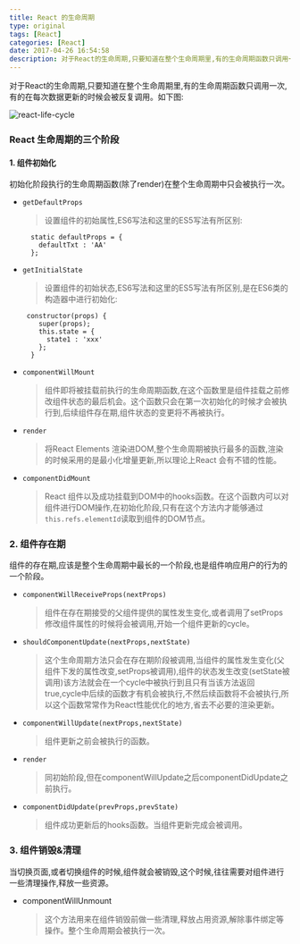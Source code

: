 ```yaml
---
title: React 的生命周期
type: original
tags: [React]
categories: [React]
date: 2017-04-26 16:54:58
description: 对于React的生命周期,只要知道在整个生命周期里,有的生命周期函数只调用一次,有的在每次数据更新的时候会被反复调用。
---
```


对于React的生命周期,只要知道在整个生命周期里,有的生命周期函数只调用一次,有的在每次数据更新的时候会被反复调用。如下图:

![react-life-cycle](http://rainypin.qiniudn.com/git_imgs/react-life-cycle.png)

### React 生命周期的三个阶段

#### 1. 组件初始化
初始化阶段执行的生命周期函数(除了render)在整个生命周期中只会被执行一次。
* ``getDefaultProps`` 

    > 设置组件的初始属性,ES6写法和这里的ES5写法有所区别:
    
     ```
       static defaultProps = {
         defaultTxt : 'AA'
       };
     ```
    
* ``getInitialState``

    > 设置组件的初始状态,ES6写法和这里的ES5写法有所区别,是在ES6类的构造器中进行初始化:
    
    ```
     constructor(props) {
        super(props);
        this.state = {
          state1 : 'xxx'
        };
      }
    ```
    
* ``componentWillMount``

    > 组件即将被挂载前执行的生命周期函数,在这个函数里是组件挂载之前修改组件状态的最后机会。这个函数只会在第一次初始化的时候才会被执行到,后续组件存在期,组件状态的变更将不再被执行。
* ``render``

    > 将React Elements 渲染进DOM,整个生命周期被执行最多的函数,渲染的时候采用的是最小化增量更新,所以理论上React 会有不错的性能。
* ``componentDidMount``

    > React 组件以及成功挂载到DOM中的hooks函数。在这个函数内可以对组件进行DOM操作,在初始化阶段,只有在这个方法内才能够通过``this.refs.elementId``读取到组件的DOM节点。 
    
### 2. 组件存在期

组件的存在期,应该是整个生命周期中最长的一个阶段,也是组件响应用户的行为的一个阶段。

* ``componentWillReceiveProps(nextProps)``

    > 组件在存在期接受的父组件提供的属性发生变化,或者调用了setProps修改组件属性的时候将会被调用,开始一个组件更新的cycle。
    
* ``shouldComponentUpdate(nextProps,nextState)``

    > 这个生命周期方法只会在存在期阶段被调用,当组件的属性发生变化(父组件下发的属性改变,setProps被调用),组件的状态发生改变(setState被调用)该方法就会在一个cycle中被执行到且只有当该方法返回true,cycle中后续的函数才有机会被执行,不然后续函数将不会被执行,所以这个函数常常作为React性能优化的地方,省去不必要的渲染更新。

* ``componentWillUpdate(nextProps,nextState)``

    > 组件更新之前会被执行的函数。
* ``render``

    > 同初始阶段,但在componentWillUpdate之后componentDidUpdate之前执行。
    
* ``componentDidUpdate(prevProps,prevState)``

    > 组件成功更新后的hooks函数。当组件更新完成会被调用。
    
### 3. 组件销毁&清理 

当切换页面,或者切换组件的时候,组件就会被销毁,这个时候,往往需要对组件进行一些清理操作,释放一些资源。
* componentWillUnmount 

  > 这个方法用来在组件销毁前做一些清理,释放占用资源,解除事件绑定等操作。整个生命周期会被执行一次。
